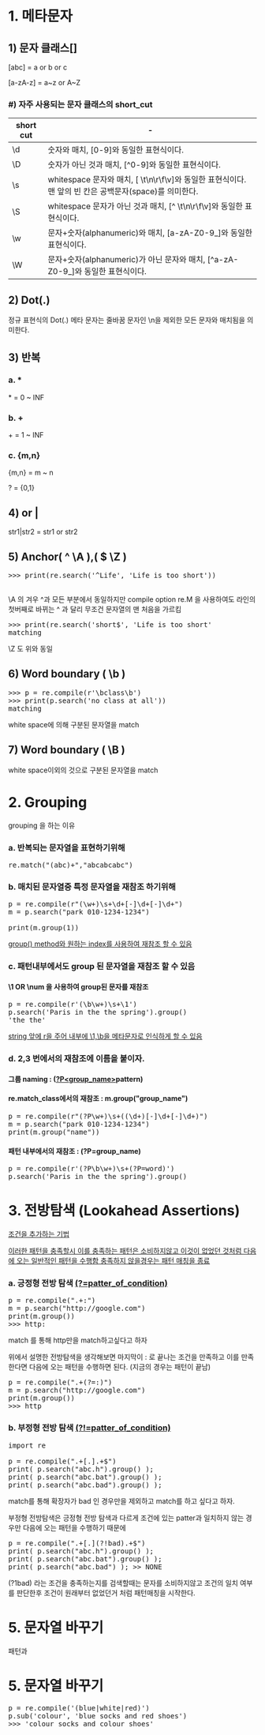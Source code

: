 # 1. 메타문자

## 1) 문자 클래스[]
[abc] = a or b or c

[a-zA-z] = a\~z or A\~Z


### #) 자주 사용되는 문자 클래스의 short_cut

|short cut|-|
|-|-|
|\d | 숫자와 매치, [0-9]와 동일한 표현식이다.|
|\D | 숫자가 아닌 것과 매치, [^0-9]와 동일한 표현식이다.|
|\s |whitespace 문자와 매치, [ \t\n\r\f\v]와 동일한 표현식이다. 맨 앞의 빈 칸은 공백문자(space)를 의미한다.|
|\S |whitespace 문자가 아닌 것과 매치, [^ \t\n\r\f\v]와 동일한 표현식이다.|
|\w |문자+숫자(alphanumeric)와 매치, [a-zA-Z0-9_]와 동일한 표현식이다.|
|\W |문자+숫자(alphanumeric)가 아닌 문자와 매치, [^a-zA-Z0-9_]와 동일한 표현식이다.|

## 2) Dot(.)

정규 표현식의 Dot(.) 메타 문자는 줄바꿈 문자인 \n을 제외한 모든 문자와 매치됨을 의미한다.


## 3) 반복   

### a. *
\* = 0 ~ INF 


### b. +
\+ = 1 ~ INF 

### c. {m,n}

{m,n} = m ~ n

? = {0,1}

## 4) or |

str1|str2 = str1 or str2

## 5) Anchor( ^ \A ),( $ \Z )

<pre>
>>> print(re.search('^Life', 'Life is too short'))
<re.Match object; span=(0, 4), match='Life'>
</pre>

\A 의 겨우 ^과 모든  부분에서 동일하지만 compile option re.M 을 사용하여도 라인의 첫버째로 바뀌는 ^ 과 달리 무조건 문자열의 맨 처음을 가르킴 


<pre>
>>> print(re.search('short$', 'Life is too short'
matching
</pre>

\Z 도 위와 동일

## 6) Word boundary ( \b )

<pre>
>>> p = re.compile(r'\bclass\b')
>>> print(p.search('no class at all')) 
matching
</pre>

white space에 의해 구분된 문자열을 match

## 7) Word boundary ( \B )

white space이외의 것으로 구분된 문자열을 match

# 2. Grouping
grouping 을 하는 이유
### a. 반복되는 문자열을 표현하기위해
<pre>
re.match("(abc)+","abcabcabc")
</pre>
### b. 매치된 문자열중 특정 문자열을 재참조 하기위해

<pre>
p = re.compile(r"(\w+)\s+\d+[-]\d+[-]\d+")
m = p.search("park 010-1234-1234")

print(m.group(1))
</pre>
 [group() method와 원하는 index를 사용하여 재참조 할 수 있음]()

### c. 패턴내부에서도 group 된 문자열을 재참조 할 수 있음
#### \1 OR \num 을 사용하여 group된 문자를 재참조
<pre>
p = re.compile(r'(\b\w+)\s+\1')
p.search('Paris in the the spring').group()
'the the'
</pre>

[string 앞에 r을 주어 내부에 \1,\b을 메타문자로 인식하게 할 수 있음]()


### d. 2,3 번에서의 재참조에 이름을 붙이자.

#### 그룹 naming : ([?P<group_name>]()pattern)

#### re.match_class에서의 재참조 : m.group("group_name")

<pre>
p = re.compile(r"(?P<name>\w+)\s+((\d+)[-]\d+[-]\d+)")
m = p.search("park 010-1234-1234")
print(m.group("name"))
</pre>

#### 패턴 내부에서의 재참조 : (?P=group_name)
<pre>
p = re.compile(r'(?P<word>\b\w+)\s+(?P=word)')
p.search('Paris in the the spring').group()
</pre>


# 3. 전방탐색 (Lookahead Assertions)
[조건을 추가하는 기법]()

[이러한 패턴을 충족할시 이를 충족하는 패턴은 소비하지않고 이것이 없었던 것처럼 다음에 오는 일반적인 패턴을 수행함 충족하지 않을경우는 패턴 매칭을 종료]()

### a. 긍정형 전방 탐색 [(?=patter_of_condition)]()
<pre>
p = re.compile(".+:")
m = p.search("http://google.com")
print(m.group())
>>> http:
</pre>
match 를 통해 http만을 match하고싶다고 하자 

위에서 설명한 전방탐색을 생각해보면 마지막이 : 로 끝나는 조건을 만족하고 이를 만족한다면 다음에 오는 패턴을 수행하면 된다. (지금의 경우는 패턴이 끝남)

<pre>
p = re.compile(".+(?=:)")
m = p.search("http://google.com")
print(m.group())
>>> http
</pre>




### b. 부정형 전방 탐색 [(?!=patter_of_condition)]()

<pre>
import re

p = re.compile(".+[.].+$")
print( p.search("abc.h").group() );
print( p.search("abc.bat").group() );
print( p.search("abc.bad").group() );
</pre>
match를 통해 확장자가 bad 인 경우만을 제외하고 match를 하고 싶다고 하자. 

부정형 전방탐색은 긍정형 전방 탐색과 다르게 조건에 있는 patter과 일치하지 않는 경우만 다음에 오는 패턴을 수행하기 때문에 

<pre>
p = re.compile(".+[.](?!bad).+$")
print( p.search("abc.h").group() );
print( p.search("abc.bat").group() );
print( p.search("abc.bad") ); >> NONE
</pre>
(?1bad) 라는 조건을 충족하는지를 검색할때는 문자를 소비하지않고 조건의 일치 여부를 판단한후 조건이 원래부터 없었던거 처럼 패턴매칭을 시작한다. 

# 5. 문자열 바꾸기
패턴과 
# 5. 문자열 바꾸기
<pre>
p = re.compile('(blue|white|red)')
p.sub('colour', 'blue socks and red shoes')
>>> 'colour socks and colour shoes'
</pre>
